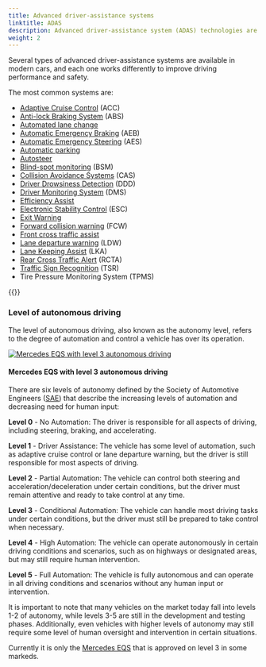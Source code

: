 ```yaml
---
title: Advanced driver-assistance systems
linktitle: ADAS
description: Advanced driver-assistance system (ADAS) technologies are designed to help drivers operate their vehicles more safely and efficiently. EVKX.net gives you details about the different systems in EVs.
weight: 2
---
```

<!-- markdownlint-disable MD033 -->
Several types of advanced driver-assistance systems are available in modern cars, and each one works differently to improve driving performance and safety.

The most common systems are:

- [Adaptive Cruise Control](adaptivecruisecontrol) (ACC)
- [Anti-lock Braking System](antilockbrakingsystem) (ABS)
- [Automated lane change](automatedlanechange)
- [Automatic Emergency Braking](automaticemergencybraking) (AEB)
- [Automatic Emergency Steering](automaticemergencysteering) (AES)
- [Automatic parking](automaticparking)
- [Autosteer](autosteer)
- [Blind-spot monitoring](blindspotmonitoring) (BSM)
- [Collision Avoidance Systems](collisionavoidancesystems) (CAS)
- [Driver Drowsiness Detection](driverdrowsinessdetection) (DDD)
- [Driver Monitoring System](drivermonitoringsystem) (DMS)
- [Efficiency Assist](efficencyassist)
- [Electronic Stability Control](electronicstabilitycontrol) (ESC)
- [Exit Warning](exitwarning)
- [Forward collision warning](forwardcollisionwarning) (FCW)
- [Front cross traffic assist](frontcrosstrafficassist)
- [Lane departure warning](lanedeparturewarning) (LDW)
- [Lane Keeping Assist](lanekeepingassist) (LKA)
- [Rear Cross Traffic Alert](rearcrosstrafficalert) (RCTA)
- [Traffic Sign Recognition](trafficsignrecognition) (TSR)
- Tire Pressure Monitoring System (TPMS)

{{<evkxdisplayaddarticle />}}

### Level of autonomous driving

The level of autonomous driving, also known as the autonomy level, refers to the degree of automation and control a vehicle has over its operation. 

<figur>
    <a href="https://media.evkx.net/multimedia/technology/driverassistance/illustration.jpg">
        <img src="https://media.evkx.net/multimedia/technology/driverassistance/illustration_st.jpg" alt="Mercedes EQS with level 3 autonomous  driving" title="Mercedes EQS with level 3 autonomous  driving">
    </a>
    <figcaption><h4>Mercedes EQS with level 3 autonomous  driving</h4></figcaption>
</figur>


There are six levels of autonomy defined by the Society of Automotive Engineers ([SAE](https://www.sae.org/)) that describe the increasing levels of automation and decreasing need for human input:

**Level 0** - No Automation: The driver is responsible for all aspects of driving, including steering, braking, and accelerating.

**Level 1** - Driver Assistance: The vehicle has some level of automation, such as adaptive cruise control or lane departure warning, but the driver is still responsible for most aspects of driving.

**Level 2** - Partial Automation: The vehicle can control both steering and acceleration/deceleration under certain conditions, but the driver must remain attentive and ready to take control at any time.

**Level 3** - Conditional Automation: The vehicle can handle most driving tasks under certain conditions, but the driver must still be prepared to take control when necessary.

**Level 4** - High Automation: The vehicle can operate autonomously in certain driving conditions and scenarios, such as on highways or designated areas, but may still require human intervention.

**Level 5** - Full Automation: The vehicle is fully autonomous and can operate in all driving conditions and scenarios without any human input or intervention.

It is important to note that many vehicles on the market today fall into levels 1-2 of autonomy, while levels 3-5 are still in the development and testing phases. Additionally, even vehicles with higher levels of autonomy may still require some level of human oversight and intervention in certain situations.

Currently it is only the [Mercedes EQS](../../models/mercedes/eqs/) that is approved on level 3 in some markeds.